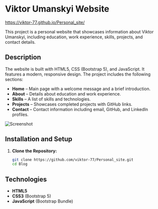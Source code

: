 # Viktor Umanskyi Website

https://viktor-77.github.io/Personal_site/

This project is a personal website that showcases information about Viktor Umanskyi, including education, work experience, skills, projects, and contact details.

## Description

The website is built with HTML5, CSS (Bootstrap 5), and JavaScript. It features a modern, responsive design. The project includes the following sections:
- **Home** – Main page with a welcome message and a brief introduction.
- **About** – Details about education and work experience.
- **Skills** – A list of skills and technologies.
- **Projects** – Showcases completed projects with GitHub links.
- **Contact** – Contact information including email, GitHub, and LinkedIn profiles.

![Screenshot](https://github.com/user-attachments/assets/13002e93-9a85-4748-bfec-a150a015b55a)

## Installation and Setup

1. **Clone the Repository:**

   ```bash
   git clone https://github.com/viktor-77/Personal_site.git
   cd Blog

## Technologies

- **HTML5**
- **CSS3** (Bootstrap 5)
- **JavaScript** (Bootstrap Bundle)
